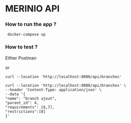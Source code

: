# MERINIO API #

### How to run the app ? ###
`` docker-compose up``

 

### How to test ? ###

Either Postman 

or 
```
curl --location 'http://localhost:8080/api/branches'

curl --location 'http://localhost:8080/api/branches' \
--header 'Content-Type: application/json' \
--data '{
"name": "branch ajout",
"parent_id": 4,
"requirements": [6,7],
"restrictions":[8]
}'
```